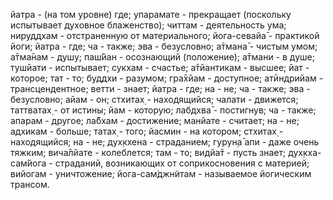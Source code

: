 йатра - (на том уровне) где; упарамате - прекращает (поскольку испытывает духовное блаженство); читтам - деятельность ума; нируддхам - отстраненную от материального; йога-севайа̄ - практикой йоги; йатра - где; ча - также; эва - безусловно; а̄тмана̄ - чистым умом; а̄тма̄нам - душу; паш́йан - осознающий (положение); а̄тмани - в душе; тушйати - испытывает; сукхам - счастье; а̄тйантикам - высшее; йат - которое; тат - то; буддхи - разумом; гра̄хйам - доступное; атӣндрийам - трансцендентное; ветти - знает; йатра - где; на - не; ча - также; эва - безусловно; айам - он; стхитах̣ - находящийся; чалати - движется; таттватах̣ - от истины; йам - которую; лабдхва̄ - постигнув; ча - также; апарам - другое; ла̄бхам - достижение; манйате - считает; на - не; адхикам - больше; татах̣ - того; йасмин - на котором; стхитах̣ - находящийся; на - не; дух̣кхена - страданием; гурун̣а̄ апи - даже очень тяжким; вича̄лйате - колеблется; там - то; видйа̄т - пусть знает; дух̣кха-сам̇йога - страданий, возникающих от соприкосновения с материей; вийогам - уничтожение; йога-сам̇джн̃итам - называемое йогическим трансом.